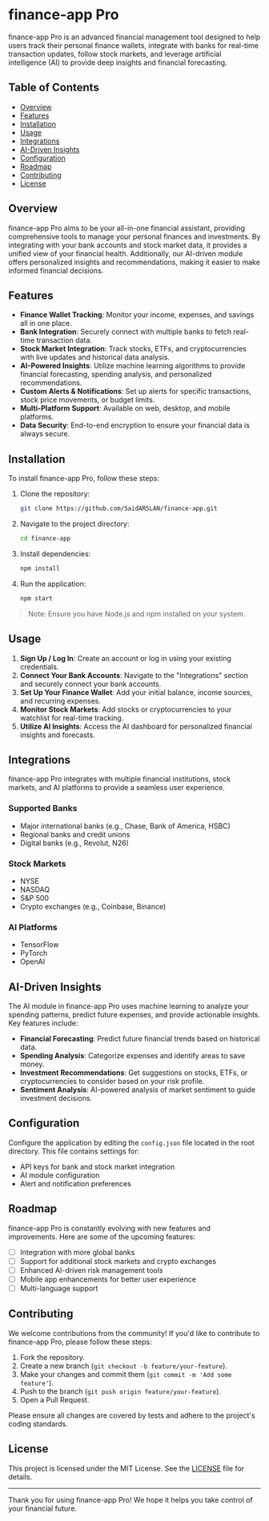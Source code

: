 # finance-app Pro

finance-app Pro is an advanced financial management tool designed to help users track their personal finance wallets, integrate with banks for real-time transaction updates, follow stock markets, and leverage artificial intelligence (AI) to provide deep insights and financial forecasting.

## Table of Contents

- [Overview](#overview)
- [Features](#features)
- [Installation](#installation)
- [Usage](#usage)
- [Integrations](#integrations)
- [AI-Driven Insights](#ai-driven-insights)
- [Configuration](#configuration)
- [Roadmap](#roadmap)
- [Contributing](#contributing)
- [License](#license)

## Overview

finance-app Pro aims to be your all-in-one financial assistant, providing comprehensive tools to manage your personal finances and investments. By integrating with your bank accounts and stock market data, it provides a unified view of your financial health. Additionally, our AI-driven module offers personalized insights and recommendations, making it easier to make informed financial decisions.

## Features

- **Finance Wallet Tracking**: Monitor your income, expenses, and savings all in one place.
- **Bank Integration**: Securely connect with multiple banks to fetch real-time transaction data.
- **Stock Market Integration**: Track stocks, ETFs, and cryptocurrencies with live updates and historical data analysis.
- **AI-Powered Insights**: Utilize machine learning algorithms to provide financial forecasting, spending analysis, and personalized recommendations.
- **Custom Alerts & Notifications**: Set up alerts for specific transactions, stock price movements, or budget limits.
- **Multi-Platform Support**: Available on web, desktop, and mobile platforms.
- **Data Security**: End-to-end encryption to ensure your financial data is always secure.

## Installation

To install finance-app Pro, follow these steps:

1. Clone the repository:

   ```bash
   git clone https://github.com/SaidARSLAN/finance-app.git

2. Navigate to the project directory:

   ```bash
   cd finance-app
   ```

3. Install dependencies:

   ```bash
   npm install
   ```

4. Run the application:

   ```bash
   npm start
   ```

> Note: Ensure you have Node.js and npm installed on your system.

## Usage

1. **Sign Up / Log In**: Create an account or log in using your existing credentials.
2. **Connect Your Bank Accounts**: Navigate to the "Integrations" section and securely connect your bank accounts.
3. **Set Up Your Finance Wallet**: Add your initial balance, income sources, and recurring expenses.
4. **Monitor Stock Markets**: Add stocks or cryptocurrencies to your watchlist for real-time tracking.
5. **Utilize AI Insights**: Access the AI dashboard for personalized financial insights and forecasts.

## Integrations

finance-app Pro integrates with multiple financial institutions, stock markets, and AI platforms to provide a seamless user experience.

### Supported Banks

- Major international banks (e.g., Chase, Bank of America, HSBC)
- Regional banks and credit unions
- Digital banks (e.g., Revolut, N26)

### Stock Markets

- NYSE
- NASDAQ
- S&P 500
- Crypto exchanges (e.g., Coinbase, Binance)

### AI Platforms

- TensorFlow
- PyTorch
- OpenAI

## AI-Driven Insights

The AI module in finance-app Pro uses machine learning to analyze your spending patterns, predict future expenses, and provide actionable insights. Key features include:

- **Financial Forecasting**: Predict future financial trends based on historical data.
- **Spending Analysis**: Categorize expenses and identify areas to save money.
- **Investment Recommendations**: Get suggestions on stocks, ETFs, or cryptocurrencies to consider based on your risk profile.
- **Sentiment Analysis**: AI-powered analysis of market sentiment to guide investment decisions.

## Configuration

Configure the application by editing the `config.json` file located in the root directory. This file contains settings for:

- API keys for bank and stock market integration
- AI module configuration
- Alert and notification preferences

## Roadmap

finance-app Pro is constantly evolving with new features and improvements. Here are some of the upcoming features:

- [ ] Integration with more global banks
- [ ] Support for additional stock markets and crypto exchanges
- [ ] Enhanced AI-driven risk management tools
- [ ] Mobile app enhancements for better user experience
- [ ] Multi-language support

## Contributing

We welcome contributions from the community! If you'd like to contribute to finance-app Pro, please follow these steps:

1. Fork the repository.
2. Create a new branch (`git checkout -b feature/your-feature`).
3. Make your changes and commit them (`git commit -m 'Add some feature'`).
4. Push to the branch (`git push origin feature/your-feature`).
5. Open a Pull Request.

Please ensure all changes are covered by tests and adhere to the project's coding standards.

## License

This project is licensed under the MIT License. See the [LICENSE](LICENSE) file for details.

---

Thank you for using finance-app Pro! We hope it helps you take control of your financial future.

